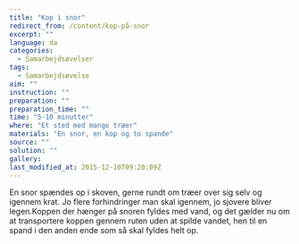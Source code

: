 ```yaml
---
title: "Kop i snor"
redirect_from: /content/kop-på-snor
excerpt: ""
language: da
categories:
  - Samarbejdsøvelser
tags:
  - Samarbejdsøvelse
aim: ""
instruction: ""
preparation: ""
preparation_time: ""
time: "5-10 minutter"
where: "Et sted med mange træer"
materials: "En snor, en kop og to spande"
source: ""
solution: ""
gallery:
last_modified_at: 2015-12-10T09:20:09Z
---
```

En snor spændes op i skoven, gerne rundt om træer over sig selv og igennem krat. Jo flere forhindringer man skal igennem, jo sjovere bliver legen.Koppen der hænger på snoren fyldes med vand, og det gælder nu om at transportere koppen gennem ruten uden at spilde vandet, hen til en spand i den anden ende som så skal fyldes helt op.
